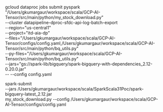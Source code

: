 gcloud dataproc jobs submit pyspark \
"/Users/gkumargaur/workspace/scala/GCP-AI-Tensor/src/main/python/my_stock_download.py" \
--cluster datapipeline-dproc-sfdc-api-log-batch-export  \
--region="us-central1" \
--project="itd-aia-dp" \
--files="/Users/gkumargaur/workspace/scala/GCP-AI-Tensor/configs/config.yaml,/Users/gkumargaur/workspace/scala/GCP-AI-Tensor/src/main/python/bq_utils.py" \
--py-files="/Users/gkumargaur/workspace/scala/GCP-AI-Tensor/src/main/python/bq_utils.py"  \
--jars="gs://spark-lib/bigquery/spark-bigquery-with-dependencies_2.12-0.20.0.jar" \
-- --config config.yaml



spark-submit \
--jars /Users/gkumargaur/workspace/scala/SparkScala31Poc/spark-bigquery-latest_2.12.jar  \
my_stock_download.py --config /Users/gkumargaur/workspace/scala/GCP-AI-Tensor/configs/config.yaml